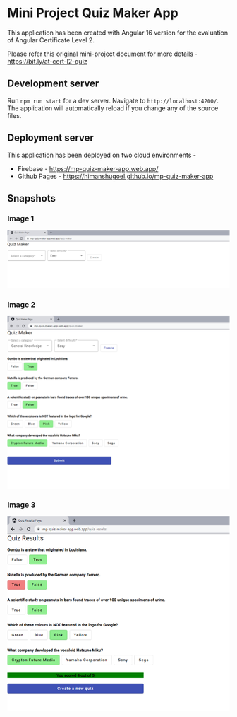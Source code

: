 # Mini Project Quiz Maker App

This application has been created with Angular 16 version for the evaluation of Angular Certificate Level 2.

Please refer this original mini-project document for more details - <https://bit.ly/at-cert-l2-quiz>

## Development server

Run `npm run start` for a dev server. Navigate to `http://localhost:4200/`. The application will automatically reload if you change any of the source files.

## Deployment server

This application has been deployed on two cloud environments -

- Firebase - <https://mp-quiz-maker-app.web.app/>
- Github Pages - <https://himanshugoel.github.io/mp-quiz-maker-app>

## Snapshots

### Image 1

![image1](src/assets/image1.png)

### Image 2

![image2](src/assets/image2.png)

### Image 3

![image3](src/assets/image3.png)
